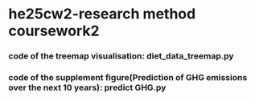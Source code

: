 # he25cw2-research method coursework2
### code of the treemap visualisation: diet_data_treemap.py
### code of the supplement figure(Prediction of GHG emissions over the next 10 years): predict GHG.py
